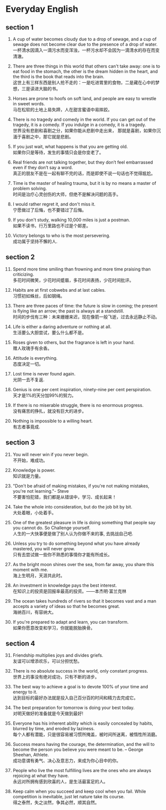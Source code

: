 # Everyday English

## section 1

1. A cup of water becomes cloudy due to a drop of sewage,
and a cup of sewage does not become clear due to 
the presence of a drop of water.    
一杯清水因滴入一滴污水而变浑浊，一杯污水却不会因为一滴清水的存在而变清澈。

2. There are three things in this world that others can't take away: 
one is to eat food in the stomach, 
the other is the dream hidden in the heart, 
and the third is the book that reads into the brain.   
这世上有三样东西是别人抢不走的：一是吃进胃里的食物，二是藏在心中的梦想，三是读进大脑的书。

3. Horses are prone to hoofs on soft land, 
and people are easy to wrestle in sweet words.    
马在松软的土地上易失蹄，人在甜言蜜语中易摔跤。

4. There is no tragedy and comedy in the world. 
If you can get out of the tragedy, it is a comedy. 
If you indulge in a comedy, it is a tragedy.    
世界没有悲剧和喜剧之分，如果你能从悲剧中走出来，
那就是喜剧，如果你沉湎于喜剧之中，那它就是悲剧。

5. If you just wait, what happens is that you are getting old.    
如果你只是等待，发生的事情只会是你变老了。

6. Real friends are not talking together, 
but they don’t feel embarrassed even if they don’t say a word.    
真正的朋友不是在一起有聊不完的话，而是即使不说一句话也不觉得尴尬。

7. Time is the master of healing trauma, 
but it is by no means a master of problem solving.    
时间是治疗心灵创伤的大师，但绝不是解决问题的高手。

8. I would rather regret it, and don't miss it.    
宁愿做过了后悔，也不要错过了后悔。

9. If you don't study, walking 10,000 miles is just a postman.    
如果不读书，行万里路也不过是个邮差。

10. Victory belongs to who is the most persevering.   
成功属于坚持不懈的人.

## section 2

11. Spend more time smiling than frowning and more time praising than criticizing.   
多花时间微笑，少花时间蹙眉，多花时间表扬，少花时间批评。 

12. Habits are at first cobwebs and at last cables.   
习惯初如蛛丝，后如钢绳。

13. There are three paces of time: the future is slow in coming; 
the present is flying like an arrow; the past is always at a standstill.   
时间的步伐有三种：未来姗姗来迟，现在像箭一般飞逝，过去永远静止不动。 

14. Life is either a daring adventure or nothing at all.   
生活要么大胆尝试，要么什么都不是。

15. Roses given to others, but the fragrance is left in your hand.   
赠人玫瑰手有余香。

16. Attitude is everything.   
态度决定一切。

17. Lost time is never found again.   
光阴一去不复返.

18. Genius is one per cent inspiration, ninety-nine per cent perspiration.   
天才是1%的天分加99%的努力。

19. If there is no miserable struggle, there is no enormous progress.   
没有痛苦的挣扎，就没有巨大的进步。 

20. Nothing is impossible to a willing heart.   
有志者事竟成.

## section 3

21. You will never win if you never begin.   
不开始，难成功。

22. Knowledge is power.   
知识就是力量。

23. "Don't be afraid of making mistakes, if you're not making mistakes, you're not learning."- Steve   
不要害怕犯错，我们都是从错误中，学习、成长起来！

24. Take the whole into consideration, but do the job bit by bit.   
大处着眼，小处着手。

25. One of the greatest pleasure in life is doing something 
that people say you cannot do. So Challenge yourself.   
人生的一大快事便是做了别人认为你做不来的事, 去挑战自己吧. 

26. Unless you try to do something beyond what you have already mastered, 
you will never grow.   
只有去尝试做一些你不熟悉的事情你才能有所成长。

27. As the bright moon shines over the sea, from far away, 
you share this moment with me.   
海上生明月，天涯共此时。 ​​

28. An investment in knowledge pays the best interest.   
在知识上的投资是回报率最高的投资。——本杰明·富兰克林

29. The ocean takes hundreds of rivers so that it becomes vast and a man 
accepts a variety of ideas so that he becomes great.   
​海纳百川，有容纳大。

30. If you're prepared to adapt and learn, you can transform.   
如果你愿意改变和学习，你就能脱胎换骨。

## section 4

31. Friendship multiplies joys and divides griefs.   
友谊可以增添欢乐，可以分担忧愁。 ​

32. There is no absolute success in the world, only constant progress.   
世界上的事没有绝对成功，只有不断的进步。

33. The best way to achieve a goal is to devote 100% of your time and energy to it.   
达到目标的最好办法就是投入自己百分百的时间和精力去完成它。

34. The best preparation for tomorrow is doing your best today.   
对明天做好的准备就是今天做到最好! 

35. Everyone has his inherent ability which is easily concealed by habits, 
blurred by time, and eroded by laziness.   
每个人都有潜能，只是很容易被习惯所掩盖，被时间所迷离，被惰性所消磨。 

36. Success means having the courage, the determination, 
and the will to become the person you believe you were meant to be. – George Sheehan, Athlete.   
成功意谓有勇气、决心及意志力，来成为你心目中的你。

37. ​People who live the most fulfilling lives are the ones who are always rejoicing at what they have.   
永远对所拥有感到欣喜的人，是生活最富足的人。  

38. Keep calm when you succeed and keep cool when you fail. 
While competition is inevitable, just let nature take its course.   
得之泰然，失之淡然，争其必然，顺其自然。

